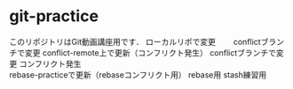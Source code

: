 # git-practice
このリポジトリはGit動画講座用です．
ローカルリポで変更　　
conflictブランチで変更
conflict-remote上で更新（コンフリクト発生）
conflictブランチで変更
コンフリクト発生  
rebase-practiceで更新（rebaseコンフリクト用）
rebase用
stash練習用

